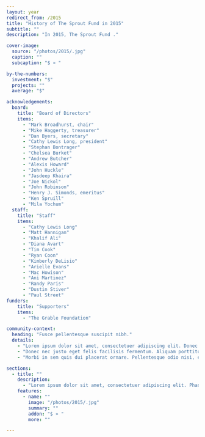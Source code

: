 ```yaml
---
layout: year
redirect_from: /2015
title: "History of The Sprout Fund in 2015"
subtitle: ""
description: "In 2015, The Sprout Fund ."

cover-image:
  source: "/photos/2015/.jpg"
  caption: ""
  subcaption: "$ » "

by-the-numbers:
  investment: "$"
  projects: ""
  average: "$"

acknowledgements:
  board:
    title: "Board of Directors"
    items:
      - "Mark Broadhurst, chair"
      - "Mike Haggerty, treasurer"
      - "Dan Byers, secretary"
      - "Cathy Lewis Long, president"
      - "Stephan Bontrager"
      - "Chelsea Burket"
      - "Andrew Butcher"
      - "Alexis Howard"
      - "John Huckle"
      - "Jasdeep Khaira"
      - "Joe Nickol"
      - "John Robinson"
      - "Henry J. Simonds, emeritus"
      - "Ken Spruill"
      - "Mila Yochum"
  staff:
    title: "Staff"
    items:
      - "Cathy Lewis Long"
      - "Matt Hannigan"
      - "Khalif Ali"
      - "Diana Avart"
      - "Tim Cook"
      - "Ryan Coon"
      - "Kimberly DeLisio"
      - "Arielle Evans"
      - "Mac Howison"
      - "Ani Martinez"
      - "Randy Paris"
      - "Dustin Stiver"
      - "Paul Street"
funders:
    title: "Supporters"
    items:
      - "The Grable Foundation"

community-context:
  heading: "Fusce pellentesque suscipit nibh."
  details:
    - "Lorem ipsum dolor sit amet, consectetuer adipiscing elit. Donec odio. Quisque volutpat mattis eros. Nullam malesuada erat ut turpis. Suspendisse urna nibh, viverra non, semper suscipit, posuere a, pede."
    - "Donec nec justo eget felis facilisis fermentum. Aliquam porttitor mauris sit amet orci. Aenean dignissim pellentesque felis."
    - "Morbi in sem quis dui placerat ornare. Pellentesque odio nisi, euismod in, pharetra a, ultricies in, diam. Sed arcu. Cras consequat."

sections:
  - title: ""
    description:
      - "Lorem ipsum dolor sit amet, consectetuer adipiscing elit. Phasellus hendrerit. Pellentesque aliquet nibh nec urna. In nisi neque, aliquet vel, dapibus id, mattis vel, nisi. Sed pretium, ligula sollicitudin laoreet viverra, tortor libero sodales leo, eget blandit nunc tortor eu nibh."
    features:
      - name: ""
        image: "/photos/2015/.jpg"
        summary: ""
        addon: "$ » "
        more: ""

---
```

